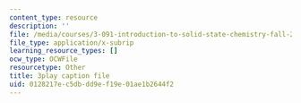 ```yaml
---
content_type: resource
description: ''
file: /media/courses/3-091-introduction-to-solid-state-chemistry-fall-2018/0128217ec5dbdd9ef19e01ae1b2644f2_vewtUlemzto.srt
file_type: application/x-subrip
learning_resource_types: []
ocw_type: OCWFile
resourcetype: Other
title: 3play caption file
uid: 0128217e-c5db-dd9e-f19e-01ae1b2644f2
---
```

